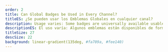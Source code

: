 ```yaml
---
order: 2
title: Can Global Badges be Used in Every Channel?
titleES: ¿Se pueden usar los Emblemas Globales en cualquier canal?
description: Usage varies: Some badges are universally available usable everywhere, others are restricted to the channel where they were unlocked, and some are reserved for platform personnel or Twitch Staff
descriptionES: El uso varía: Algunos emblemas están disponibles de forma universal utilizables en todas partes, otros están restringidos al canal donde se desbloquearon, y algunos están dirigidos a personal especial o personal específico
titleSize: 27
descSize: 22
background: linear-gradient(135deg, #fa709a, #fee140)
---
```

